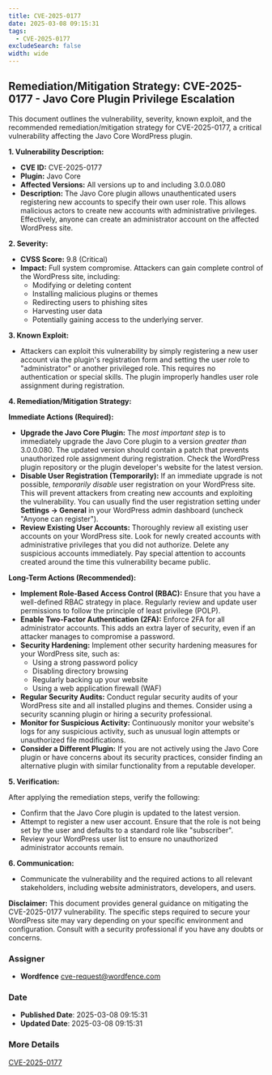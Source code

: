 ```yaml
---
title: CVE-2025-0177
date: 2025-03-08 09:15:31
tags:
  - CVE-2025-0177
excludeSearch: false
width: wide
---
```


## Remediation/Mitigation Strategy: CVE-2025-0177 - Javo Core Plugin Privilege Escalation

This document outlines the vulnerability, severity, known exploit, and the recommended remediation/mitigation strategy for CVE-2025-0177, a critical vulnerability affecting the Javo Core WordPress plugin.

**1. Vulnerability Description:**

*   **CVE ID:** CVE-2025-0177
*   **Plugin:** Javo Core
*   **Affected Versions:**  All versions up to and including 3.0.0.080
*   **Description:** The Javo Core plugin allows unauthenticated users registering new accounts to specify their own user role. This allows malicious actors to create new accounts with administrative privileges.  Effectively, anyone can create an administrator account on the affected WordPress site.

**2. Severity:**

*   **CVSS Score:** 9.8 (Critical)
*   **Impact:**  Full system compromise.  Attackers can gain complete control of the WordPress site, including:
    *   Modifying or deleting content
    *   Installing malicious plugins or themes
    *   Redirecting users to phishing sites
    *   Harvesting user data
    *   Potentially gaining access to the underlying server.

**3. Known Exploit:**

*   Attackers can exploit this vulnerability by simply registering a new user account via the plugin's registration form and setting the user role to "administrator" or another privileged role.  This requires no authentication or special skills.  The plugin improperly handles user role assignment during registration.

**4. Remediation/Mitigation Strategy:**

**Immediate Actions (Required):**

*   **Upgrade the Javo Core Plugin:** The *most important step* is to immediately upgrade the Javo Core plugin to a version *greater than* 3.0.0.080.  The updated version should contain a patch that prevents unauthorized role assignment during registration.  Check the WordPress plugin repository or the plugin developer's website for the latest version.
*   **Disable User Registration (Temporarily):** If an immediate upgrade is not possible, *temporarily disable* user registration on your WordPress site.  This will prevent attackers from creating new accounts and exploiting the vulnerability.  You can usually find the user registration setting under **Settings -> General** in your WordPress admin dashboard (uncheck "Anyone can register").
*   **Review Existing User Accounts:**  Thoroughly review all existing user accounts on your WordPress site.  Look for newly created accounts with administrative privileges that you did not authorize.  Delete any suspicious accounts immediately.  Pay special attention to accounts created around the time this vulnerability became public.

**Long-Term Actions (Recommended):**

*   **Implement Role-Based Access Control (RBAC):**  Ensure that you have a well-defined RBAC strategy in place.  Regularly review and update user permissions to follow the principle of least privilege (POLP).
*   **Enable Two-Factor Authentication (2FA):** Enforce 2FA for all administrator accounts. This adds an extra layer of security, even if an attacker manages to compromise a password.
*   **Security Hardening:** Implement other security hardening measures for your WordPress site, such as:
    *   Using a strong password policy
    *   Disabling directory browsing
    *   Regularly backing up your website
    *   Using a web application firewall (WAF)
*   **Regular Security Audits:**  Conduct regular security audits of your WordPress site and all installed plugins and themes.  Consider using a security scanning plugin or hiring a security professional.
*   **Monitor for Suspicious Activity:** Continuously monitor your website's logs for any suspicious activity, such as unusual login attempts or unauthorized file modifications.
*   **Consider a Different Plugin:** If you are not actively using the Javo Core plugin or have concerns about its security practices, consider finding an alternative plugin with similar functionality from a reputable developer.

**5. Verification:**

After applying the remediation steps, verify the following:

*   Confirm that the Javo Core plugin is updated to the latest version.
*   Attempt to register a new user account.  Ensure that the role is not being set by the user and defaults to a standard role like "subscriber".
*   Review your WordPress user list to ensure no unauthorized administrator accounts remain.

**6. Communication:**

*   Communicate the vulnerability and the required actions to all relevant stakeholders, including website administrators, developers, and users.

**Disclaimer:** This document provides general guidance on mitigating the CVE-2025-0177 vulnerability. The specific steps required to secure your WordPress site may vary depending on your specific environment and configuration. Consult with a security professional if you have any doubts or concerns.

### Assigner
- **Wordfence** <cve-request@wordfence.com>

### Date
- **Published Date**: 2025-03-08 09:15:31
- **Updated Date**: 2025-03-08 09:15:31

### More Details
[CVE-2025-0177](https://www.cvedetails.com/cve/CVE-2025-0177)